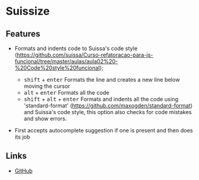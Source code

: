 # **Suissize**

## Features

- Formats and indents code to Suissa's code style (https://github.com/suissa/Curso-refatoracao-para-js-funcional/tree/master/aulas/aula02%20-%20Code%20style%20funcional);

  - <kbd>shift</kbd> + <kbd>enter</kbd> Formats the line and creates a new line below moving the cursor
  - <kbd>alt</kbd> + <kbd>enter</kbd> Formats all the code
  - <kbd>shift</kbd> + <kbd>alt</kbd> + <kbd>enter</kbd> Formats and indents all the code using 'standard-format' (https://github.com/maxogden/standard-format) and Suissa's code style, this option also checks for code mistakes and show errors.

- First accepts autocomplete suggestion if one is present and then does its job

## Links
* [GitHub](https://github.com/matheustp/suissize)